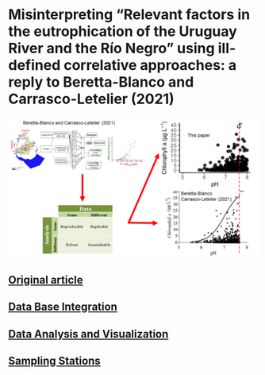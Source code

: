 # Misinterpreting “Relevant factors in the eutrophication of the Uruguay River and the Río Negro” using ill-defined correlative approaches: a reply to Beretta-Blanco and Carrasco-Letelier (2021)


![Graphical Abstract](5.img/Graphical_Abstract1.png)

## [Original article](https://www.sciencedirect.com/science/article/pii/S0048969720368303) 

## [Data Base Integration](https://github.com/NAlcan/Reply_BC2021/blob/DevPublication/Interactive_code_files/Data_integration_md.md)

## [Data Analysis and Visualization](https://github.com/NAlcan/Reply_BC2021/blob/DevPublication/Interactive_code_files/Data_AnalysisVisualization.md)

## [Sampling Stations](https://github.com/NAlcan/Reply_BC2021/blob/DevPublication/Interactive_code_files/Sampling_Stations.md#table-a1-sampling-station)
